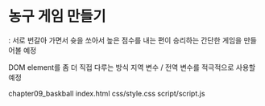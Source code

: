 # 농구 게임 만들기
: 서로 번갈아 가면서 슛을 쏘아서 높은 점수를 내는 편이 승리하는 간단한 게임을 만들어볼 예정

DOM element를 좀 더 직접 다루는 방식 지역 변수 / 전역 변수를 적극적으로 사용할 예정

chapter09_baskball
index.html
css/style.css
script/script.js